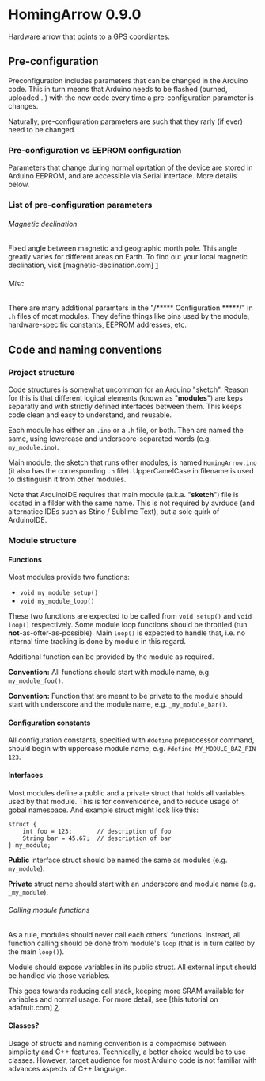 # HomingArrow 0.9.0

Hardware arrow that points to a GPS coordiantes.


## Pre-configuration

Preconfiguration includes parameters that can be changed in the Arduino code. This in turn means that Arduino needs to be flashed (burned, uploaded...) with the new code every time a pre-configuration parameter is changes.

Naturally, pre-configuration parameters are such that they rarly (if ever) need to be changed.


### Pre-configuration vs EEPROM configuration

Parameters that change during normal oprtation of the device are stored in Arduino EEPROM, and are accessible via Serial interface. More details below.


### List of pre-configuration parameters

###### Magnetic declination

Fixed angle between magnetic and geographic morth pole. This angle greatly varies for different areas on Earth. To find out your local magnetic declination, visit [magnetic-declination.com] [1] 

###### Misc

There are many additional paramters in the "/***** Configuration *****/" in `.h` files of most modules.
They define things like pins used by the module, hardware-specific constants, EEPROM addresses, etc.


## Code and naming conventions


### Project structure

Code structures is somewhat uncommon for an Arduino "sketch".
Reason for this is that different logical elements (known as "**modules**") are keps separatly and with strictly defined interfaces between them.
This keeps code clean and easy to understand, and reusable.

Each module has either an `.ino` or a `.h` file, or both. Then are named the same, using lowercase and underscore-separated words (e.g. `my_module.ino`).

Main module, the sketch that runs other modules, is named `HomingArrow.ino` (it also has the corresponding `.h` file). UpperCamelCase in filename is used to distinguish it from other modules.

Note that ArduinoIDE requires that main module (a.k.a. "**sketch**") file is located in a filder with the same name. This is not required by avrdude (and alternatice IDEs such as Stino / Sublime Text), but a sole quirk of ArduinoIDE.


### Module structure


#### Functions

Most modules provide two functions:

 * `void my_module_setup()`
 * `void my_module_loop()`

 These two functions are expected to be called from `void setup()` and `void loop()` respectively.
 Some module loop functions should be throttled (run **not**-as-ofter-as-possible).
 Main `loop()` is expected to handle that, i.e. no internal time tracking is done by module in this regard.

Additional function can be provided by the module as required.

**Convention:** All functions should start with module name, e.g. `my_module_foo()`.

**Convention:** Function that are meant to be private to the module should start with underscore and the module name, e.g. `_my_module_bar()`.


#### Configuration constants

All configuration constants, specified with `#define` preprocessor command, should begin with uppercase module name, e.g. `#define MY_MODULE_BAZ_PIN 123`.


#### Interfaces

Most modules define a public and a private struct that holds all variables used by that module.
This is for convenicence, and to reduce usage of gobal namespace.
And example struct might look like this:
    
	struct {
	    int foo = 123;       // description of foo
	    String bar = 45.67;  // description of bar
	} my_module;

**Public** interface struct should be named the same as modules (e.g. `my_module`). 

**Private** struct name should start with an underscore and module name (e.g. `_my_module`).


###### Calling module functions

As a rule, modules should never call each others' functions.
Instead, all function calling should be done from module's `loop` (that is in turn called by the main `loop()`).

Module should expose variables in its public struct.
All external input should be handled via those variables.

This goes towards reducing call stack, keeping more SRAM available for variables and normal usage. 
For more detail, see [this tutorial on adafruit.com] [2].


#### Classes?

Usage of structs and naming convention is a compromise between simplicity and C++ features. 
Technically, a better choice would be to use classes.
However, target audience for most Arduino code is not familiar with advances aspects of C++ language.



[1]: http://www.magnetic-declination.com/ "magnetic-declination.com"
[2]: https://learn.adafruit.com/memories-of-an-arduino/ "Memories of an Arduino, a tutorial by Adafruit"
